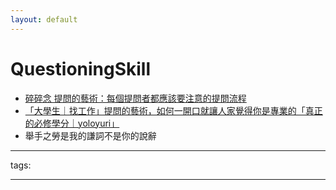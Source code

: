 ```yaml
---
layout: default
---
```

# QuestioningSkill

* [碎碎念 提問的藝術：每個提問者都應該要注意的提問流程](https://blog.brownsugar.tw/the-art-of-asking/)
* [「大學生｜找工作」提問的藝術，如何一開口就讓人家覺得你是專業的「真正的必修學分｜yoloyuri」](https://youtu.be/au1-PNcJ2Oc)
* 舉手之勞是我的謙詞不是你的說辭


---
tags:



---